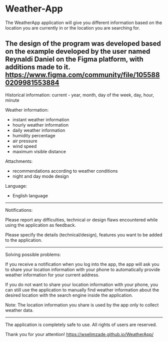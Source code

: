 # Weather-App

The WeatherApp application will give you different information based on the location you are currently in or the location you are searching for.

The design of the program was developed based on the example developed by the user named Reynaldi Daniel on the Figma platform, with additions made to it. https://www.figma.com/community/file/1055880209981553884
---

Historical information:
current - year, month, day of the week, day, hour, minute

Weather information:

- instant weather information
- hourly weather information
- daily weather information
- humidity percentage
- air pressure
- wind speed
- maximum visible distance

Attachments:

- recommendations according to weather conditions
- night and day mode design

Language:

- English language

---

Notifications:

Please report any difficulties, technical or design flaws encountered while using the application as feedback.

Please specify the details (technical/design), features you want to be added to the application.

---

Solving possible problems:

If you receive a notification when you log into the app, the app will ask you to share your location information with your phone to automatically provide weather information for your current address.

If you do not want to share your location information with your phone, you can still use the application to manually find weather information about the desired location with the search engine inside the application.

Note: The location information you share is used by the app only to collect weather data.

---

The application is completely safe to use.
All rights of users are reserved.

Thank you for your attention!
https://wselimzade.github.io/WeatherApp/

